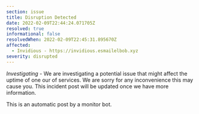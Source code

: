 ```yaml
---
section: issue
title: Disruption Detected
date: 2022-02-09T22:44:24.071705Z
resolved: true
informational: false
resolvedWhen: 2022-02-09T22:45:31.895670Z
affected:
  - Invidious - https://invidious.esmailelbob.xyz
severity: disrupted
---
```

*Investigating* - We are investigating a potential issue that might affect the uptime of one our of services. We are sorry for any inconvenience this may cause you. This incident post will be updated once we have more information.

This is an automatic post by a monitor bot.
        